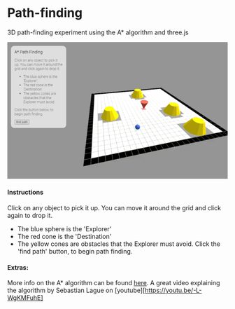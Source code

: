 # Path-finding
3D path-finding experiment using the A* algorithm and three.js

<kbd>![](https://github.com/tombonynge/path-finding/blob/master/path-finding.gif)
</kbd>

#### Instructions
Click on any object to pick it up. You can move it around the grid and click again to drop it.
* The blue sphere is the 'Explorer'
* The red cone is the 'Destination'
* The yellow cones are obstacles that the Explorer must avoid.
Click the 'find path' button, to begin path finding.
        
#### Extras:
More info on the A* algorithm can be found [here](https://en.wikipedia.org/wiki/A*_search_algorithm).
A great video explaining the algorithm by Sebastian Lague on [youtube][https://youtu.be/-L-WgKMFuhE]
